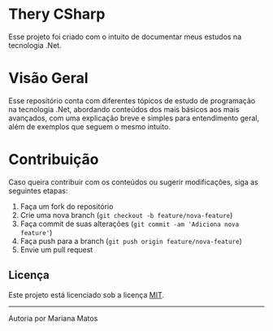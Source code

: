 # Thery CSharp

Esse projeto foi criado com o intuito de documentar meus estudos na tecnologia .Net.

# Visão Geral

Esse repositório conta com diferentes tópicos de estudo de programação na tecnologia .Net, abordando conteúdos dos mais básicos aos mais avançados, com uma explicação breve e simples para entendimento geral, além de exemplos que seguem o mesmo intuito.

# Contribuição

Caso queira contribuir com os conteúdos ou sugerir modificações, siga as seguintes etapas:

1. Faça um fork do repositório
2. Crie uma nova branch (`git checkout -b feature/nova-feature`)
3. Faça commit de suas alterações (`git commit -am 'Adiciona nova feature'`)
4. Faça push para a branch (`git push origin feature/nova-feature`)
5. Envie um pull request

## Licença

Este projeto está licenciado sob a licença [MIT](https://opensource.org/licenses/MIT).

---
Autoria por Mariana Matos
